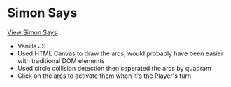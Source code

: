 # Simon Says

[View Simon Says](https://brixsta.github.io/Simon-Says/)

- Vanilla JS
- Used HTML Canvas to draw the arcs, would probably have been easier with traditional DOM elements
- Used circle collision detection then seperated the arcs by quadrant
- Click on the arcs to activate them when it's the Player's turn
